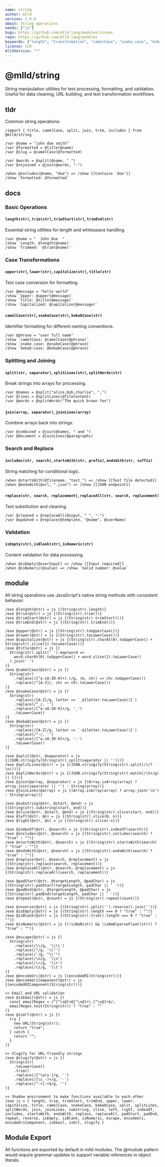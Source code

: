 ```yaml
---
name: string
author: mlld
version: 1.0.0
about: String operations
needs: ["js"]
bugs: https://github.com/mlld-lang/modules/issues
repo: https://github.com/mlld-lang/modules
keywords: ["length", "transformation", "camelCase", "snake_case", "kebab-case", "SCREAMING_SNAKE", "SNAKE-KEBAB", "substring", "slice", "split", "join", "pad", "replace", "starsWith", "endsWith", "escape", "unescape", "encode"]
license: CC0
mlldVersion: "*"
---
```


# @mlld/string

String manipulation utilities for text processing, formatting, and validation. Useful for data cleaning, URL building, and text transformation workflows.

## tldr

Common string operations:

```mlld
/import { title, camelCase, split, join, trim, includes } from @mlld/string

/var @name = "john doe smith"
/var @formatted = @title(@name)
/var @slug = @camelCase(@formatted)

/var @words = @split(@name, " ")
/var @rejoined = @join(@words, "-")

/when @includes(@name, "doe") => /show [[Contains 'doe']]
/show `Formatted: @formatted`
```

## docs

### Basic Operations

#### `length(str)`, `trim(str)`, `trimStart(str)`, `trimEnd(str)`

Essential string utilities for length and whitespace handling.

```mlld
/var @name = "  John Doe  "
/show `Length: @length(@name)`
/show `Trimmed: '@trim(@name)'`
```

### Case Transformations

#### `upper(str)`, `lower(str)`, `capitalize(str)`, `title(str)`

Text case conversion for formatting.

```mlld
/var @message = "hello world"
/show `Upper: @upper(@message)`
/show `Title: @title(@message)`
/show `Capitalized: @capitalize(@message)`
```

#### `camelCase(str)`, `snakeCase(str)`, `kebabCase(str)`

Identifier formatting for different naming conventions.

```mlld
/var @phrase = "user full name"
/show `camelCase: @camelCase(@phrase)`
/show `snake_case: @snakeCase(@phrase)`
/show `kebab-case: @kebabCase(@phrase)`
```

### Splitting and Joining

#### `split(str, separator)`, `splitLines(str)`, `splitWords(str)`

Break strings into arrays for processing.

```mlld
/var @names = @split("alice,bob,charlie", ",")
/var @lines = @splitLines(@fileContent)
/var @words = @splitWords("The quick brown fox")
```

#### `join(array, separator)`, `joinLines(array)`

Combine arrays back into strings.

```mlld
/var @combined = @join(@names, " and ")
/var @document = @joinLines(@paragraphs)
```

### Search and Replace

#### `includes(str, search)`, `startsWith(str, prefix)`, `endsWith(str, suffix)`

String matching for conditional logic.

```mlld
/when @startsWith(@filename, "test_") => /show [[Test file detected]]
/when @endsWith(@url, ".json") => /show [[JSON endpoint]]
```

#### `replace(str, search, replacement)`, `replaceAll(str, search, replacement)`

Text substitution and cleaning.

```mlld
/var @cleaned = @replaceAll(@input, " ", "-")
/var @updated = @replace(@template, "@name", @userName)
```

### Validation

#### `isEmpty(str)`, `isBlank(str)`, `isNumeric(str)`

Content validation for data processing.

```mlld
/when @isEmpty(@userInput) => /show [[Input required]]
/when @isNumeric(@value) => /show `Valid number: @value`
```

## module

All string operations use JavaScript's native string methods with consistent behavior:

```mlld-run
/exe @length(@str) = js {(String(str).length)}
/exe @trim(@str) = js {(String(str).trim())}
/exe @trimStart(@str) = js {(String(str).trimStart())}
/exe @trimEnd(@str) = js {(String(str).trimEnd())}

/exe @upper(@str) = js {(String(str).toUpperCase())}
/exe @lower(@str) = js {(String(str).toLowerCase())}
/exe @capitalize(@str) = js {(String(str).charAt(0).toUpperCase() + String(str).slice(1).toLowerCase())}
/exe @title(@str) = js {(
  String(str).split(' ').map(word => 
    word.charAt(0).toUpperCase() + word.slice(1).toLowerCase()
  ).join(' ')
)}
/exe @camelCase(@str) = js {(
  String(str)
    .replace(/[^a-zA-Z0-9]+(.)/g, (m, chr) => chr.toUpperCase())
    .replace(/^[A-Z]/, chr => chr.toLowerCase())
)}
/exe @snakeCase(@str) = js {(
  String(str)
    .replace(/[A-Z]/g, letter => `_${letter.toLowerCase()}`)
    .replace(/^_/, '')
    .replace(/[^a-zA-Z0-9]+/g, '_')
    .toLowerCase()
)}
/exe @kebabCase(@str) = js {(
  String(str)
    .replace(/[A-Z]/g, letter => `-${letter.toLowerCase()}`)
    .replace(/^-/, '')
    .replace(/[^a-zA-Z0-9]+/g, '-')
    .toLowerCase()
)}

/exe @split(@str, @separator) = js {(JSON.stringify(String(str).split(separator || '')))}
/exe @splitLines(@str) = js {(JSON.stringify(String(str).split(/\r?\n/)))}
/exe @splitWords(@str) = js {(JSON.stringify(String(str).match(/\S+/g) || []))}
/exe @join(@array, @separator) = js {(Array.isArray(array) ? array.join(separator || '') : String(array))}
/exe @joinLines(@array) = js {(Array.isArray(array) ? array.join('\n') : String(array))}

/exe @substring(@str, @start, @end) = js {(String(str).substring(start, end))}
/exe @slice(@str, @start, @end) = js {(String(str).slice(start, end))}
/exe @left(@str, @n) = js {(String(str).slice(0, n))}
/exe @right(@str, @n) = js {(String(str).slice(-n))}

/exe @indexOf(@str, @search) = js {(String(str).indexOf(search))}
/exe @includes(@str, @search) = js {(String(str).includes(search) ? "true" : "")}
/exe @startsWith(@str, @search) = js {(String(str).startsWith(search) ? "true" : "")}
/exe @endsWith(@str, @search) = js {(String(str).endsWith(search) ? "true" : "")}
/exe @replace(@str, @search, @replacement) = js {(String(str).replace(search, replacement))}
/exe @replaceAll(@str, @search, @replacement) = js {(String(str).replaceAll(search, replacement))}

/exe @padStart(@str, @targetLength, @padChar) = js {(String(str).padStart(targetLength, padChar || ' '))}
/exe @padEnd(@str, @targetLength, @padChar) = js {(String(str).padEnd(targetLength, padChar || ' '))}
/exe @repeat(@str, @count) = js {(String(str).repeat(count))}

/exe @reverse(@str) = js {(String(str).split('').reverse().join(''))}
/exe @isEmpty(@str) = js {(String(str).length === 0 ? "true" : "")}
/exe @isBlank(@str) = js {(String(str).trim().length === 0 ? "true" : "")}
/exe @isNumeric(@str) = js {(!isNaN(str) && !isNaN(parseFloat(str)) ? "true" : "")}

/exe @escape(@str) = js {(
  String(str)
    .replace(/\\/g, '\\\\')
    .replace(/"/g, '\\"')
    .replace(/'/g, "\\'")
    .replace(/\n/g, '\\n')
    .replace(/\r/g, '\\r')
    .replace(/\t/g, '\\t')
)}
/exe @encodeUri(@str) = js {(encodeURI(String(str)))}
/exe @encodeUriComponent(@str) = js {(encodeURIComponent(String(str)))}

>> Email and URL validation
/exe @isEmail(@str) = js {(
  const emailRegex = /^[^\s@]+@[^\s@]+\.[^\s@]+$/;
  emailRegex.test(String(str)) ? "true" : ""
)}
/exe @isUrl(@str) = js {(
  try {
    new URL(String(str));
    return "true";
  } catch {
    return "";
  }
)}

>> Slugify for URL-friendly strings
/exe @slugify(@str) = js {(
  String(str)
    .toLowerCase()
    .trim()
    .replace(/[^\w\s-]/g, '')
    .replace(/[\s_-]+/g, '-')
    .replace(/^-+|-+$/g, '')
)}

>> Shadow environment to make functions available to each other
/exe js = { length, trim, trimStart, trimEnd, upper, lower, capitalize, title, camelCase, snakeCase, kebabCase, split, splitLines, splitWords, join, joinLines, substring, slice, left, right, indexOf, includes, startsWith, endsWith, replace, replaceAll, padStart, padEnd, repeat, reverse, isEmpty, isBlank, isNumeric, escape, encodeUri, encodeUriComponent, isEmail, isUrl, slugify }
```

## Module Export

All functions are exported by default in mlld modules. The @module pattern would require grammar updates to support variable references in object literals.